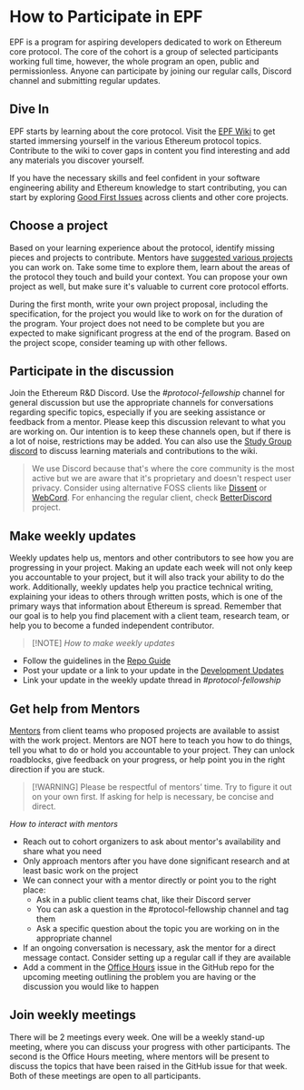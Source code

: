 # How to Participate in EPF

EPF is a program for aspiring developers dedicated to work on Ethereum core protocol. The core of the cohort is a group of selected participants working full time, however, the whole program an open, public and permissionless. Anyone can participate by joining our regular calls, Discord channel and submitting regular updates. 

## Dive In

EPF starts by learning about the core protocol. Visit the [EPF Wiki](https://epf.wiki) to get started immersing yourself in the various Ethereum protocol topics. Contribute to the wiki to cover gaps in content you find interesting and add any materials you discover yourself.

If you have the necessary skills and feel confident in your software engineering ability and Ethereum knowledge to start contributing, you can start by exploring [Good First Issues](https://gfi.bordel.wtf) across clients and other core projects.

## Choose a project

Based on your learning experience about the protocol, identify missing pieces and projects to contribute. Mentors have [suggested various projects](/projects/project-ideas.md) you can work on. Take some time to explore them, learn about the areas of the protocol they touch and build your context. You can propose your own project as well, but make sure it's valuable to current core protocol efforts. 

During the first month, write your own project proposal, including the specification, for the project you would like to work on for the duration of the program. Your project does not need to be complete but you are expected to make significant progress at the end of the program. Based on the project scope, consider teaming up with other fellows.

## Participate in the discussion

Join the Ethereum R&D Discord. Use the *#protocol-fellowship* channel for general discussion but use the appropriate channels for conversations regarding specific topics, especially if you are seeking assistance or feedback from a mentor. Please keep this discussion relevant to what you are working on. Our intention is to keep these channels open, but if there is a lot of noise, restrictions may be added. You can also use the [Study Group discord](https://discord.gg/hFrSEHyjYZ) to discuss learning materials and contributions to the wiki. 

>  We use Discord because that's where the core community is the most active but we are aware that it's proprietary and doesn't respect user privacy. Consider using alternative FOSS clients like [Dissent](https://github.com/diamondburned/dissent) or  [WebCord](https://github.com/SpacingBat3/WebCord). For enhancing the regular client, check [BetterDiscord](https://github.com/BetterDiscord/BetterDiscord/) project.

## Make weekly updates

Weekly updates help us, mentors and other contributors to see how you are progressing in your project. Making an update each week will not only keep you accountable to your project, but it will also track your ability to do the work. Additionally, weekly updates help you practice technical writing, explaining your ideas to others through written posts, which is one of the primary ways that information about Ethereum is spread. Remember that our goal is to help you find placement with a client team, research team, or help you to become a funded independent contributor.

> [!NOTE] *How to make weekly updates*
- Follow the guidelines in the [Repo Guide](./repo-guide.md)
- Post your update or a link to your update in the [Development Updates](/development-updates.md)
- Link your update in the weekly update thread in *#protocol-fellowship*

## Get help from Mentors

[Mentors](./mentors.md) from client teams who proposed projects are available to assist with the work project. Mentors are NOT here to teach you how to do things, tell you what to do or hold you accountable to your project. They can unlock roadblocks, give feedback on your progress, or help point you in the right direction if you are stuck.

> [!WARNING] Please be respectful of mentors’ time. Try to figure it out on your own first. If asking for help is necessary, be concise and direct.

*How to interact with mentors*
- Reach out to cohort organizers to ask about mentor's availability and share what you need
- Only approach mentors after you have done significant research and at least basic work on the project
- We can connect your with a mentor directly or point you to the right place:
    - Ask in a public client teams chat, like their Discord server
    - You can ask a question in the #protocol-fellowship channel and tag them
    - Ask a specific question about the topic you are working on in the appropriate channel
- If an ongoing conversation is necessary, ask the mentor for a direct message contact. Consider setting up a regular call if they are available
- Add a comment in the [Office Hours](https://github.com/eth-protocol-fellows/cohort-five/issues) issue in the GitHub repo for the upcoming meeting outlining the problem you are having or the discussion you would like to happen

## Join weekly meetings

There will be 2 meetings every week. One will be a weekly stand-up meeting, where you can discuss your progress with other participants. The second is the Office Hours meeting, where mentors will be present to discuss the topics that have been raised in the GitHub issue for that week. Both of these meetings are open to all participants.
